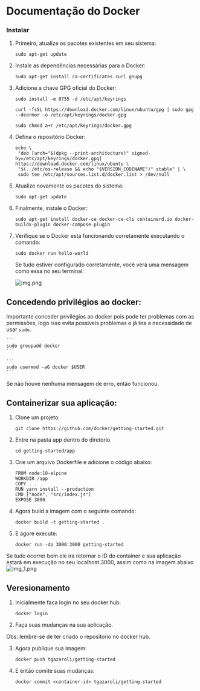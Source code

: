 # Documentação do Docker
###  Instalar 

1. Primeiro, atualize os pacotes existentes em seu sistema:

   ```
   sudo apt-get update
   ```

2. Instale as dependências necessárias para o Docker:

   ```
   sudo apt-get install ca-certificates curl gnupg
   ```

3. Adicione a chave GPG oficial do Docker:

   ```
   sudo install -m 0755 -d /etc/apt/keyrings
   ```
   
    ```
    curl -fsSL https://download.docker.com/linux/ubuntu/gpg | sudo gpg --dearmor -o /etc/apt/keyrings/docker.gpg
    ```

    ```
   sudo chmod a+r /etc/apt/keyrings/docker.gpg
   ```
   
4. Defina o repositório Docker:
   
   ```
   echo \
    "deb [arch="$(dpkg --print-architecture)" signed-by=/etc/apt/keyrings/docker.gpg] https://download.docker.com/linux/ubuntu \
    "$(. /etc/os-release && echo "$VERSION_CODENAME")" stable" | \
    sudo tee /etc/apt/sources.list.d/docker.list > /dev/null 
   ```

5. Atualize novamente os pacotes do sistema:

   ```
   sudo apt-get update
   ```

6. Finalmente, instale o Docker:

   ```
   sudo apt-get install docker-ce docker-ce-cli containerd.io docker-buildx-plugin docker-compose-plugin
   ```

7. Verifique se o Docker está funcionando corretamente executando o comando:

   ```
   sudo docker run hello-world
   ```

   Se tudo estiver configurado corretamente, você verá uma mensagem como essa no seu terminal:

    ![img.png](img.png)


## Concedendo privilégios ao docker:

Importante conceder privilégios ao docker pois pode ter problemas com as permissões, logo isso evita possiveis problemas e já tira a necessidade de usar `sudo`.

    ```
    sudo groupadd docker
    ```

    ```
    sudo usermod -aG docker $USER
    ```
Se não houve nenhuma mensagem de erro, então funcionou.

    

## Containerizar sua aplicação:
1) Clone um projeto:
   
   ```
   git clone https://github.com/docker/getting-started.git
   ```

2) Entre na pasta app dentro do diretorio

   ```
   cd getting-started/app
   ```
   
4) Crie um arquivo Dockerfile e adicione o código abaixo:

   ```
   FROM node:18-alpine
   WORKDIR /app
   COPY . .
   RUN yarn install --production
   CMD ["node", "src/index.js"]
   EXPOSE 3000
   ```

4) Agora build a imagem com o seguinte comando:
   
   ```
   docker build -t getting-started .
   ```
   
5) E agore execute:

   ```
   docker run -dp 3000:3000 getting-started
   ```
   
Se tudo ocorrer bem ele ira retornar o ID do container  e sua aplicação  estará em execução no seu localhost:3000, assim como na imagem abaixo
![img_1.png](img_1.png)



## Veresionamento


1) Inicialmente faca login no seu docker hub:

   ```
   docker login
   ```
   
2) Faça suas mudanças na sua aplicação.

Obs: lembre-se de ter criado o repositorio no docker hub.

3) Agora publique sua imagem:

   ```
   docker push tgazaroli/getting-started
   ```

4) E então comite suas mudanças:
   ```
   docker commit <container-id> tgazaroli/getting-started
   ```
   
   
   


